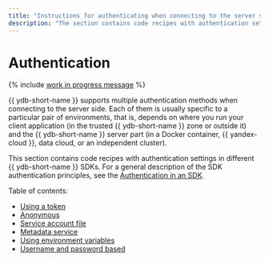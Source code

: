 ```yaml
---
title: "Instructions for authenticating when connecting to the server side in {{ ydb-short-name }}"
description: "The section contains code recipes with authentication settings in different {{ ydb-short-name }} SDKs."
---
```


# Authentication

{% include [work in progress message](_includes/addition.md) %}

{{ ydb-short-name }} supports multiple authentication methods when connecting to the server side. Each of them is usually specific to a particular pair of environments, that is, depends on where you run your client application (in the trusted {{ ydb-short-name }} zone or outside it) and the {{ ydb-short-name }} server part (in a Docker container, {{ yandex-cloud }}, data cloud, or an independent cluster).

This section contains code recipes with authentication settings in different {{ ydb-short-name }} SDKs. For a general description of the SDK authentication principles, see the [Authentication in an SDK](auth.md).

Table of contents:
- [Using a token](auth-access-token.md)
- [Anonymous](auth-anonymous.md)
- [Service account file](auth-service-account.md)
- [Metadata service](auth-metadata.md)
- [Using environment variables](auth-env.md)
- [Username and password based](auth-static.md)
